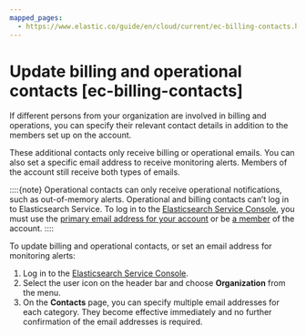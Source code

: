 ```yaml
---
mapped_pages:
  - https://www.elastic.co/guide/en/cloud/current/ec-billing-contacts.html
---
```


# Update billing and operational contacts [ec-billing-contacts]

If different persons from your organization are involved in billing and operations, you can specify their relevant contact details in addition to the members set up on the account.

These additional contacts only receive billing or operational emails. You can also set a specific email address to receive monitoring alerts. Members of the account still receive both types of emails.

::::{note} 
Operational contacts can only receive operational notifications, such as out-of-memory alerts. Operational and billing contacts can’t log in to Elasticsearch Service. To log in to the [Elasticsearch Service Console](https://cloud.elastic.co?page=docs&placement=docs-body), you must use the [primary email address for your account](../../deploy/elastic-cloud/ec-customize-deployment-components.md#ec-user-settings) or be [a member](../../users-roles/cloud-organization.md) of the account.
::::


To update billing and operational contacts, or set an email address for monitoring alerts:

1. Log in to the [Elasticsearch Service Console](https://cloud.elastic.co?page=docs&placement=docs-body).
2. Select the user icon on the header bar and choose **Organization** from the menu.
3. On the **Contacts** page, you can specify multiple email addresses for each category. They become effective immediately and no further confirmation of the email addresses is required.

